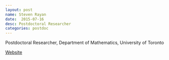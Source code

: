 ```yaml
---
layout: post
name: Steven Rayan
date:  2015-07-16 
desc: Postdoctoral Researcher
categories: postdoc
---
```

Postdoctoral Researcher, Department of Mathematics, University of Toronto

[Website](http://rayan.math.toronto.edu/home/)